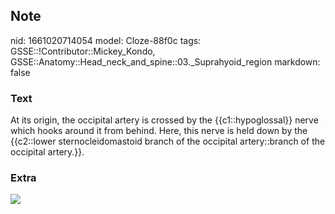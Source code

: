 ## Note
nid: 1661020714054
model: Cloze-88f0c
tags: GSSE::!Contributor::Mickey_Kondo, GSSE::Anatomy::Head_neck_and_spine::03._Suprahyoid_region
markdown: false

### Text
At its origin, the occipital artery is crossed by the {{c1::hypoglossal}} nerve which hooks around it from behind. Here, this nerve is held down by the {{c2::lower sternocleidomastoid branch of the occipital artery::branch of the occipital artery.}}.

### Extra
<img src="hypoglossal-Nerve-1.jpg">
